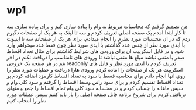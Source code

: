 # wp1
من تصمیم گرفتم که محاسبات مربوط به وام را پیاده سازی کنم و برای پیاده سازی سه تا کار ابتدا امدم یک صفحه اصلی تعریف کردم و سه تا لینک به هر یک از صفحات دگیرم زدم که در ان محسبات مورد نظرم را انجام میدادم، برای هر یک از صفحاتم سه تا اینپوت با ایدی مورد نظر از جنس عدد گذاشتم با ایدی مورد نظر چون فقط عدد میخواهم وارد شود و در فایل اسکریپت ان برای ورودی های شرایط کذاشتم برای مثال تعداد اقساط صفر یا منفی نباشد مبلغ ها منفی نباشد تا ورودی های نامناسب را دریافت نکنم 
در اخر هم در هر صفحه یک خروجی readonly  تعریف کردم با ایدی مورد نظر و فایل های اسکریپت هر یک از صفحات را اماده کردم ورودی هارا دریافت و عملیات مورد نظر را روی انها انجام دادم برای محاسبه قسط با سود به تعداد اقساط کارمزد اضافه کردم بر تعداد اقساط تقسیم کردم و برای سود راس وسط اقساط را گرفتم و سود کلی وام و سپس ماهانه را جساب کردم و در محسابه سود کلی وام تمام اقساط را جمع و منهای دریافتی کردم 
برای شروع برنامه فایل صفخه اصلی را باز باید کنیم سپس عملیات مورد نظر را انتخاب کنیم
